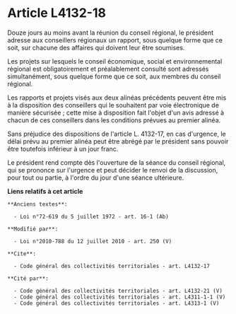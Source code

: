 # Article L4132-18

Douze jours au moins avant la réunion du conseil régional, le président adresse aux conseillers régionaux un rapport, sous
quelque forme que ce soit, sur chacune des affaires qui doivent leur être soumises. 

Les projets sur lesquels le    conseil économique, social et environnemental régional est obligatoirement et préalablement
consulté sont adressés simultanément, sous quelque forme que ce soit, aux membres du conseil régional. 

Les rapports et projets visés aux deux alinéas précédents peuvent être mis à la disposition des conseillers qui le souhaitent
par voie électronique de manière sécurisée ; cette mise à disposition fait l'objet d'un avis adressé à chacun de ces
conseillers dans les conditions prévues au premier alinéa. 

Sans préjudice des dispositions de l'article L. 4132-17, en cas d'urgence, le délai prévu au premier alinéa peut être abrégé
par le président sans pouvoir être toutefois inférieur à un jour franc. 

Le président rend compte dès l'ouverture de la séance du conseil régional, qui se prononce sur l'urgence et peut décider le
renvoi de la discussion, pour tout ou partie, à l'ordre du jour d'une séance ultérieure.

**Liens relatifs à cet article**

	**Anciens textes**:

	  - Loi n°72-619 du 5 juillet 1972 - art. 16-1 (Ab)

	**Modifié par**:

	  - Loi n°2010-788 du 12 juillet 2010 - art. 250 (V)

	**Cite**:

	  - Code général des collectivités territoriales - art. L4132-17

	**Cité par**:

	  - Code général des collectivités territoriales - art. L4132-21 (V)
	  - Code général des collectivités territoriales - art. L4311-1-1 (V)
	  - Code général des collectivités territoriales - art. L4313-1 (V)
